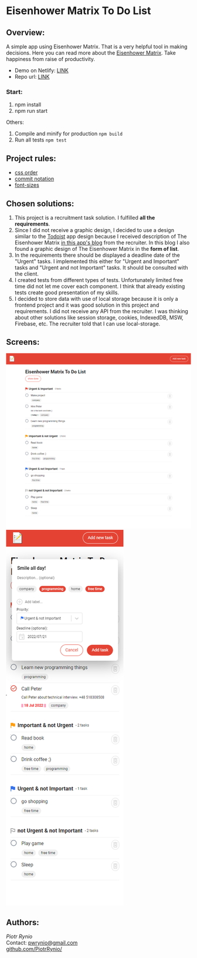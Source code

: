 # Eisenhower Matrix To Do List

## Overview:

A simple app using Eisenhower Matrix. That is a very helpful tool in making decisions. Here you can
read more about the
[Eisenhower Matrix](https://todoist.com/pl/productivity-methods/eisenhower-matrix). Take happiness 
from raise of productivity.

- Demo on Netlify: [LINK](https://eisenhower-to-do-list.netlify.app/)
- Repo url: [LINK](https://github.com/PiotrRynio/eisenhower-matrix-to-do-list)

### Start:

1. npm install
2. npm run start

Others:

1. Compile and minify for production `npm build`
2. Run all tests `npm test`

## Project rules:

- [css order](https://css-tricks.com/poll-results-how-do-you-order-your-css-properties/)
- [commit notation](https://gist.github.com/brianclements/841ea7bffdb01346392c#type)
- [font-sizes](https://tailwindcss.com/docs/font-size)

## Chosen solutions:

1. This project is a recruitment task solution. I fulfilled **all the requirements**.
2. Since I did not receive a graphic design, I decided to use a design similar to the 
   [Todoist](https://todoist.com/pl/productivity-methods/eisenhower-matrix) app design because I 
   received description of The Eisenhower Matrix
   [in this app's blog](https://todoist.com/pl/productivity-methods/eisenhower-matrix) from the
   recruiter. In this blog I also found a graphic design of The Eisenhower Matrix in the
   **form of list**.
3. In the requirements there should be displayed a deadline date of the "Urgent" tasks. 
   I implemented this either for "Urgent and Important" tasks and "Urgent and not Important" tasks. 
   It should be consulted with the client.  
4. I created tests from different types of tests. Unfortunately limited free time did not let me 
   cover each component. I think that already existing tests create good presentation of my skills.
5. I decided to store data with use of local storage because it is only a frontend project and 
   it was good solution in this project and requirements. I did not receive any API from the
   recruiter. I was thinking about other solutions like session storage, cookies, IndexedDB,
   MSW, Firebase, etc. The recruiter told that I can use local-storage.



## Screens:

![img.png](documentation/screenshots/app-screen-1.png)
![img.png](documentation/screenshots/app-screen-2.png)

## Authors:

_Piotr Rynio_  
Contact:
pwrynio@gmail.com  
[github.com/PiotrRynio/](https://github.com/PiotrRynio)

